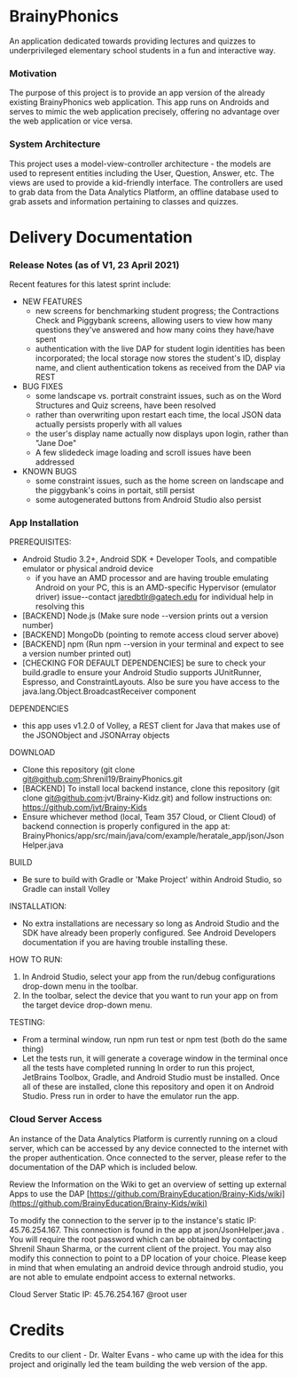 # BrainyPhonics
An application dedicated towards providing lectures and quizzes to underprivileged elementary school students in a fun and interactive way.

### Motivation
The purpose of this project is to provide an app version of the already existing BrainyPhonics web application. This app runs on Androids and serves to mimic the web application precisely, offering no advantage over the web application or vice versa.

### System Architecture
This project uses a model-view-controller architecture - the models are used to represent entities including the User, Question, Answer, etc. The views are used to provide a kid-friendly interface. The controllers are used to grab data from the Data Analytics Platform, an offline database used to grab assets and information pertaining to classes and quizzes.

# Delivery Documentation

### Release Notes (as of V1, 23 April 2021)
Recent features for this latest sprint include:
- NEW FEATURES
  - new screens for benchmarking student progress; the Contractions Check and Piggybank screens, allowing users to view how many questions they've answered and how many coins they have/have spent
  - authentication with the live DAP for student login identities has been incorporated; the local storage now stores the student's ID, display name, and client authentication tokens as received from the DAP via REST
- BUG FIXES
  - some landscape vs. portrait constraint issues, such as on the Word Structures and Quiz screens, have been resolved
  - rather than overwriting upon restart each time, the local JSON data actually persists properly with all values
  - the user's display name actually now displays upon login, rather than "Jane Doe"
  - A few slidedeck image loading and scroll issues have been addressed
- KNOWN BUGS
  - some constraint issues, such as the home screen on landscape and the piggybank's coins in portait, still persist
  - some autogenerated buttons from Android Studio also persist
  

  
### App Installation
PREREQUISITES: 
  - Android Studio 3.2+, Android SDK + Developer Tools, and compatible emulator or physical android device
    - if you have an AMD processor and are having trouble emulating Android on your PC, this is an AMD-specific Hypervisor (emulator driver) issue--contact jaredbtlr@gatech.edu for individual help in resolving this
  - [BACKEND] Node.js (Make sure node --version prints out a version number)
  - [BACKEND] MongoDb (pointing to remote access cloud server above)
  - [BACKEND] npm (Run npm --version in your terminal and expect to see a version number printed out)
  - [CHECKING FOR DEFAULT DEPENDENCIES] be sure to check your build.gradle to ensure your Android Studio supports JUnitRunner, Espresso, and ConstraintLayouts. Also be sure you have access to the java.lang.Object.BroadcastReceiver component
  
DEPENDENCIES
  - this app uses v1.2.0 of Volley, a REST client for Java that makes use of the JSONObject and JSONArray objects
  
DOWNLOAD
  - Clone this repository (git clone git@github.com:Shrenil19/BrainyPhonics.git
  - [BACKEND] To install local backend instance, clone this repository (git clone git@github.com:jvt/Brainy-Kidz.git) and follow instructions on: https://github.com/jvt/Brainy-Kids
  - Ensure whichever method (local, Team 357 Cloud, or Client Cloud) of backend connection is properly configured in the app at: BrainyPhonics/app/src/main/java/com/example/heratale_app/json/JsonHelper.java
  
BUILD
  - Be sure to build with Gradle or 'Make Project' within Android Studio, so Gradle can install Volley
  
INSTALLATION:
- No extra installations are necessary so long as Android Studio and the SDK have already been properly configured. See Android Developers documentation if you are having trouble installing these.
  
HOW TO RUN:
  1. In Android Studio, select your app from the run/debug configurations drop-down menu in the toolbar.
  2. In the toolbar, select the device that you want to run your app on from the target device drop-down menu.
  
TESTING:
- From a terminal window, run npm run test or npm test (both do the same thing)
- Let the tests run, it will generate a coverage window in the terminal once all the tests have completed running
In order to run this project, JetBrains Toolbox, Gradle, and Android Studio must be installed. Once all of these are installed, clone this repository and open it on Android Studio. Press run in order to have the emulator run the app.

### Cloud Server Access
An instance of the Data Analytics Platform is currently running on a cloud server, which can be accessed by any device connected to the internet with the proper authentication. Once connected to the server, please refer to the documentation of the DAP which is included below.

Review the Information on the Wiki to get an overview of setting up external Apps to use the DAP
[https://github.com/BrainyEducation/Brainy-Kids/wiki](https://github.com/BrainyEducation/Brainy-Kids/wiki)

To modify the connection to the server ip to the instance's static IP: 45.76.254.167. This connection is found in the app at json/JsonHelper.java . You will require the root password which can be obtained by contacting Shrenil Shaun Sharma, or the current client of the project. You may also modify this connection to point to a DP location of your choice. Please keep in mind that when emulating an android device through android studio, you are not able to emulate endpoint access to external networks. 

Cloud Server Static IP: 45.76.254.167
@root user

# Credits
Credits to our client - Dr. Walter Evans - who came up with the idea for this project and originally led the team building the web version of the app.
